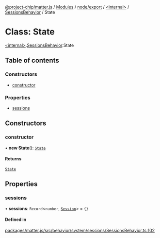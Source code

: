 [@project-chip/matter.js](../README.md) / [Modules](../modules.md) / [node/export](../modules/node_export.md) / [\<internal\>](../modules/node_export._internal_.md) / [SessionsBehavior](../modules/node_export._internal_.SessionsBehavior.md) / State

# Class: State

[\<internal\>](../modules/node_export._internal_.md).[SessionsBehavior](../modules/node_export._internal_.SessionsBehavior.md).State

## Table of contents

### Constructors

- [constructor](node_export._internal_.SessionsBehavior.State.md#constructor)

### Properties

- [sessions](node_export._internal_.SessionsBehavior.State.md#sessions)

## Constructors

### constructor

• **new State**(): [`State`](node_export._internal_.SessionsBehavior.State.md)

#### Returns

[`State`](node_export._internal_.SessionsBehavior.State.md)

## Properties

### sessions

• **sessions**: `Record`\<`number`, [`Session`](../interfaces/node_export._internal_.SessionsBehavior.Session.md)\> = `{}`

#### Defined in

[packages/matter.js/src/behavior/system/sessions/SessionsBehavior.ts:102](https://github.com/project-chip/matter.js/blob/6d3b6a5d957d88a9231d6ecab4bb41f8133112be/packages/matter.js/src/behavior/system/sessions/SessionsBehavior.ts#L102)
